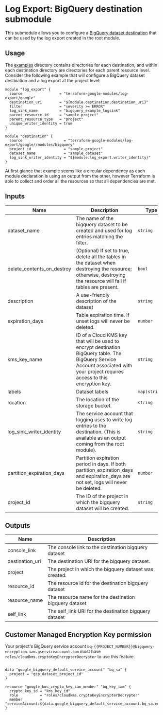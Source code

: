 # Log Export: BigQuery destination submodule

This submodule allows you to configure a [BigQuery dataset destination](https://cloud.google.com/logging/docs/routing/overview#destinations) that
can be used by the log export created in the root module.

## Usage

The [examples](../../examples) directory contains directories for each destination, and within each destination directory are directories for each parent resource level. Consider the following
example that will configure a BigQuery dataset destination and a log export at the project level:

```hcl
module "log_export" {
  source                 = "terraform-google-modules/log-export/google"
  destination_uri        = "${module.destination.destination_uri}"
  filter                 = "severity >= ERROR"
  log_sink_name          = "bigquery_example_logsink"
  parent_resource_id     = "sample-project"
  parent_resource_type   = "project"
  unique_writer_identity = true
}

module "destination" {
  source                   = "terraform-google-modules/log-export/google//modules/bigquery"
  project_id               = "sample-project"
  dataset_name             = "sample_dataset"
  log_sink_writer_identity = "${module.log_export.writer_identity}"
}
```

At first glance that example seems like a circular dependency as each module declaration is
using an output from the other, however Terraform is able to collect and order all the resources
so that all dependencies are met.

<!-- BEGINNING OF PRE-COMMIT-TERRAFORM DOCS HOOK -->
## Inputs

| Name | Description | Type | Default | Required |
|------|-------------|------|---------|:--------:|
| dataset\_name | The name of the bigquery dataset to be created and used for log entries matching the filter. | `string` | n/a | yes |
| delete\_contents\_on\_destroy | (Optional) If set to true, delete all the tables in the dataset when destroying the resource; otherwise, destroying the resource will fail if tables are present. | `bool` | `false` | no |
| description | A use-friendly description of the dataset | `string` | `"Log export dataset"` | no |
| expiration\_days | Table expiration time. If unset logs will never be deleted. | `number` | `null` | no |
| kms\_key\_name | ID of a Cloud KMS key that will be used to encrypt destination BigQuery table. The BigQuery Service Account associated with your project requires access to this encryption key. | `string` | `null` | no |
| labels | Dataset labels | `map(string)` | `{}` | no |
| location | The location of the storage bucket. | `string` | `"US"` | no |
| log\_sink\_writer\_identity | The service account that logging uses to write log entries to the destination. (This is available as an output coming from the root module). | `string` | n/a | yes |
| partition\_expiration\_days | Partition expiration period in days. If both partition\_expiration\_days and expiration\_days are not set, logs will never be deleted. | `number` | `null` | no |
| project\_id | The ID of the project in which the bigquery dataset will be created. | `string` | n/a | yes |

## Outputs

| Name | Description |
|------|-------------|
| console\_link | The console link to the destination bigquery dataset |
| destination\_uri | The destination URI for the bigquery dataset. |
| project | The project in which the bigquery dataset was created. |
| resource\_id | The resource id for the destination bigquery dataset |
| resource\_name | The resource name for the destination bigquery dataset |
| self\_link | The self\_link URI for the destination bigquery dataset |

<!-- END OF PRE-COMMIT-TERRAFORM DOCS HOOK -->

## Customer Managed Encryption Key permission

Your project's BigQuery service account `bq-{{PROJECT_NUMBER}}@bigquery-encryption.iam.gserviceaccount.com` must have `roles/cloudkms.cryptoKeyEncrypterDecrypter` to use this feature.

```hcl

data "google_bigquery_default_service_account" "bq_sa" {
  project = "gcp_dataset_project_id"
}

resource "google_kms_crypto_key_iam_member" "bq_key_iam" {
  crypto_key_id = "kms_key_id"
  role          = "roles/cloudkms.cryptoKeyEncrypterDecrypter"
  member        = "serviceAccount:${data.google_bigquery_default_service_account.bq_sa.email_address}"
}

```
